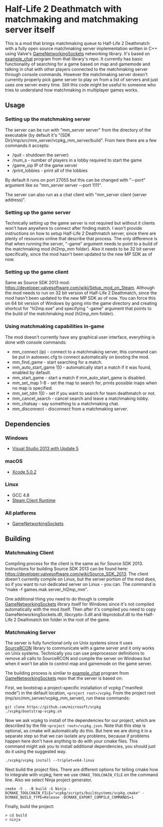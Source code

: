 Half-Life 2 Deathmatch with matchmaking and matchmaking server itself
=====

This is a mod that brings matchmaking queue to Half-Life 2 Deathmatch with a fully open source matchmaking server implementation written in C++ using Valve's [GameNetworkingSockets](https://github.com/ValveSoftware/GameNetworkingSockets) networking library. It's based on [example_chat](https://github.com/ValveSoftware/GameNetworkingSockets/tree/master/examples/vcpkg_example_chat) program from that library's repo. It currently has basic functionality of searching for a game based on map and gamemode and talking in chat with other players connected to the matchmaking server through console commands. However the matchmaking server doesn't currently properly pick game server to play on from a list of servers and just uses one server every time. Still this code might be useful to someone who tries to understand how matchmaking in multiplayer games works.

## Usage

### Setting up the matchmaking server

The server can be run with "mm_server server" from the directory of the executable (by default it's "(SDK Dir)/mp/src/mm_server/vcpkg_mm_server/build". From here there are a few commands it accepts:

* /quit - shutdown the server)
* /num_s - number of players in a lobby required to start the game
* /game_sip IP of the game server
* /print_lobbies - print all of the lobbies

By default it runs on port 27055 but this can be changed with "--port" argument like so "mm_server server --port 1111".

The server can also run as a chat client with "mm_server client (server address)".

### Setting up the game server

Technically setting up the game server is not required but without it clients won't have anywhere to connect after finding match. I won't provide instructions on how to setup Half-Life 2 Deathmatch server, since there are plenty of resources online that describe that process. The only difference is that when running the server, "-game" argument needs to point to a build of the matchmaking mod (hl2mp_mm folder). Also it needs to be 32 bit server specifically, since the mod hasn't been updated to the new MP SDK as of now.

### Setting up the game client

Same as Source SDK 2013 mod: https://developer.valvesoftware.com/wiki/Setup_mod_on_Steam. Although the mod needs to run on 32 bit version of Half-Life 2 Deathmatch, since the mod hasn't been updated to the new MP SDK as of now. You can force this on 64 bit version of Windows by going into the game directory and creating shortcut for "hl2mp.exe" and specifying "-game" argument that points to the build of the matchmaking mod (hl2mp_mm folder).

### Using matchmaking capabilities in-game

The mod doesn't currently have any graphical user interface, everything is done with console commands:

* mm_connect (ip) - connect to a matchmaking server, this command can be put in autoexec.cfg to connect automatically on booting the mod.
* mm_find_game - start searching for a match.
* mm_auto_start_game 1|0 - automatically start a match if it was found, enabled by default.
* mm_start_game - start a match if mm_auto_start_game is disabled.
* mm_set_map 1-8 - set the map to search for, prints possible maps when no map is specified.
* mm_set_tdm 1|0 - set if you want to search for team deathmatch or not.
* mm_cancel_search - cancel search and leave a matchmaking lobby.
* mm_chatsay - say something to a matchmaking chat.
* mm_disconnect - disconnect from a matchmaking server.

## Dependencies

### Windows
* [Visual Studio 2013 with Update 5](https://visualstudio.microsoft.com/vs/older-downloads/)

### macOS
* [Xcode 5.0.2](https://developer.apple.com/downloads/more)

### Linux
* GCC 4.8
* [Steam Client Runtime](http://media.steampowered.com/client/runtime/steam-runtime-sdk_latest.tar.xz)

### All platforms

* [GameNetworkingSockets](https://github.com/ValveSoftware/GameNetworkingSockets)

## Building

### Matchmaking Client

Compiling process for the client is the same as for Source SDK 2013. Instructions for building Source SDK 2013 can be found here: https://developer.valvesoftware.com/wiki/Source_SDK_2013. The client doesn't currently compile on Linux, but the server portion of the mod does, so if you want to run dedicated server on Linux - you can. The command is "make -f games.mak server_hl2mp_mm".

One additional thing you need to do though is compile [GameNetworkingSockets](https://github.com/ValveSoftware/GameNetworkingSockets) library itself for Windows since it's not compiled automatically with the mod itself. Then after it's compiled you need to copy GameNetworkingSockets.dll, libcrypto-3.dll and libprotobuf.dll to the Half-Life 2 Deathmatch bin folder in the root of the game.

### Matchmaking Server

The server is fully functional only on Unix systems since it uses [SourceRCON](https://github.com/Phil25/SourceRCON) library to communicate with a game server and it only works on Unix systems. Technically you can use preprocessor definitions to remove all calls to SourceRCON and compile the server on Windows but when it won't be able to control map and gamemode on the game server.

The building process is similar to [example_chat](https://github.com/ValveSoftware/GameNetworkingSockets/blob/master/examples/vcpkg_example_chat/README.md) program from [GameNetworkingSockets](https://github.com/ValveSoftware/GameNetworkingSockets) repo that the server is based on:

First, we bootstrap a project-specific installation of vcpkg ("manifest mode")
in the default location, `<project root>/vcpkg`.  From the project root (mp/src/mm_server/vcpkg_mm_server), run these
commands:

```
git clone https://github.com/microsoft/vcpkg
./vcpkg/bootstrap-vcpkg.sh
```

Now we ask vcpkg to install of the dependencies for our project, which are described by
the file `<project root>/vcpkg.json`.  Note that this step is optional, as cmake will
automatically do this.  But here we are doing it in a separate step so that we can isolate
any problems, because if problems happen here don't have anything to do with your
cmake files.
This command might ask you to install additional dependencies, you should just do it using the suggested way.

```
./vcpkg/vcpkg install --triplet=x64-linux
```

Next build the project files.  There are different options for telling cmake how
to integrate with vcpkg; here we use `CMAKE_TOOLCHAIN_FILE` on the command line.
Also we select Ninja project generator.

```
cmake -S . -B build -G Ninja -DCMAKE_TOOLCHAIN_FILE="vcpkg/scripts/buildsystems/vcpkg.cmake" -DCMAKE_BUILD_TYPE=Release -DCMAKE_EXPORT_COMPILE_COMMANDS=1
```

Finally, build the project:

```
> cd build
> ninja
```
